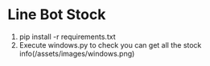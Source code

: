 # Line Bot Stock
1. pip install -r requirements.txt
2. Execute windows.py to check you can get all the stock info(/assets/images/windows.png)
